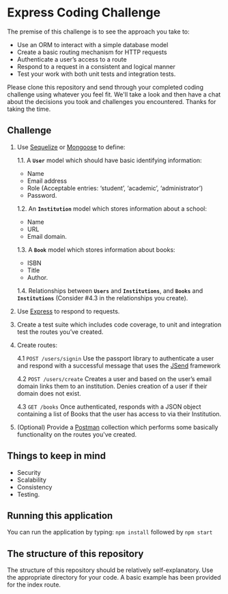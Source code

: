 # Express Coding Challenge
The premise of this challenge is to see the approach you take to:
- Use an ORM to interact with a simple database model
- Create a basic routing mechanism for HTTP requests
- Authenticate a user’s access to a route
- Respond to a request in a consistent and logical manner
- Test your work with both unit tests and integration tests.

Please clone this repository and send through your completed coding challenge using whatever you feel fit. We'll take a look and then have a chat about the decisions you took and challenges you encountered. Thanks for taking the time.

## Challenge
1. Use [Sequelize](http://docs.sequelizejs.com/manual/getting-started.html) or [Mongoose](https://mongoosejs.com/) to define:

   1.1. A **`User`** model which should have basic identifying information:
      - Name
      - Email address
      - Role (Acceptable entries: ‘student’, ‘academic’, ‘administrator’)
      - Password.

   1.2. An **`Institution`** model which stores information about a school:
      - Name
      - URL
      - Email domain.
      
   1.3. A **`Book`** model which stores information about books:
      - ISBN
      - Title
      - Author.
      
   1.4. Relationships between **`Users`** and **`Institutions`**, and **`Books`** and **`Institutions`** (Consider #4.3 in the relationships you create).
2. Use [Express](https://expressjs.com/) to respond to requests.
3. Create a test suite which includes code coverage, to unit and integration test the routes you’ve created.
4. Create routes:

    4.1 `POST /users/signin` Use the passport library to authenticate a user and respond with a successful message that uses the [JSend](https://labs.omniti.com/labs/jsend) framework
    
    4.2 `POST /users/create` Creates a user and based on the user’s email domain links them to an institution. Denies creation of a user if their domain does not exist.
    
    4.3 `GET /books` Once authenticated, responds with a JSON object containing a list of Books that the user has access to via their Institution.
5. (Optional) Provide a [Postman](https://www.getpostman.com/) collection which performs some basically functionality on the routes you've created.

## Things to keep in mind
- Security
- Scalability
- Consistency
- Testing.

## Running this application
You can run the application by typing:
`npm install` followed by `npm start` 

## The structure of this repository
The structure of this repository should be relatively self-explanatory. 
Use the appropriate directory for your code. A basic example has been provided for the index route.
